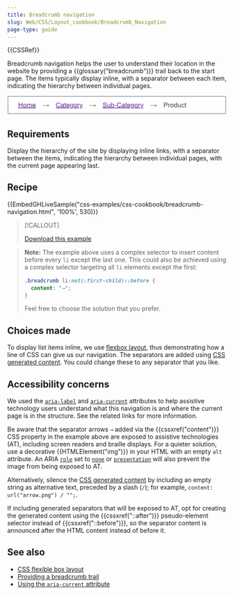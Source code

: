 ```yaml
---
title: Breadcrumb navigation
slug: Web/CSS/Layout_cookbook/Breadcrumb_Navigation
page-type: guide
---
```


{{CSSRef}}

Breadcrumb navigation helps the user to understand their location in the website by providing a {{glossary("breadcrumb")}} trail back to the start page. The items typically display inline, with a separator between each item, indicating the hierarchy between individual pages.

![Links displayed inline with separators](breadcrumb-navigation.png)

## Requirements

Display the hierarchy of the site by displaying inline links, with a separator between the items, indicating the hierarchy between individual pages, with the current page appearing last.

## Recipe

{{EmbedGHLiveSample("css-examples/css-cookbook/breadcrumb-navigation.html", '100%', 530)}}

> [!CALLOUT]
> 
> [Download this example](https://github.com/mdn/css-examples/blob/main/css-cookbook/breadcrumb-navigation--download.html)

> **Note:** The example above uses a complex selector to insert content before every `li` except the last one. This could also be achieved using a complex selector targeting all `li` elements except the first:
> 
> ```css
> .breadcrumb li:not(:first-child)::before {
>   content: "→";
> }
> ```
> 
> Feel free to choose the solution that you prefer.

## Choices made

To display list items inline, we use [flexbox layout](/en-US/docs/Learn/CSS/CSS_layout/Flexbox), thus demonstrating how a line of CSS can give us our navigation. The separators are added using [CSS generated content](/en-US/docs/Web/CSS/CSS_generated_content). You could change these to any separator that you like.

## Accessibility concerns

We used the [`aria-label`](/en-US/docs/Web/Accessibility/ARIA/Attributes/aria-label) and [`aria-current`](/en-US/docs/Web/Accessibility/ARIA/Attributes/aria-current) attributes to help assistive technology users understand what this navigation is and where the current page is in the structure. See the related links for more information.

Be aware that the separator arrows `→` added via the {{cssxref("content")}} CSS property in the example above are exposed to assistive technologies (AT), including screen readers and braille displays. For a quieter solution, use a decorative {{HTMLElement("img")}} in your HTML with an empty `alt` attribute. An ARIA [`role`](/en-US/docs/Web/Accessibility/ARIA/Roles) set to [`none`](/en-US/docs/Web/Accessibility/ARIA/Roles/none_role) or [`presentation`](/en-US/docs/Web/Accessibility/ARIA/Roles/presentation_role) will also prevent the image from being exposed to AT.

Alternatively, silence the [CSS generated content](/en-US/docs/Web/CSS/CSS_generated_content) by including an empty string as alternative text, preceded by a slash (`/`); for example, `content: url("arrow.png") / "";`.

If including generated separators that will be exposed to AT, opt for creating the generated content using the {{cssxref("::after")}} pseudo-element selector instead of {{cssxref("::before")}}, so the separator content is announced after the HTML content instead of before it.

## See also

- [CSS flexible box layout](/en-US/docs/Web/CSS/CSS_flexible_box_layout)
- [Providing a breadcrumb trail](https://www.w3.org/TR/WCAG20-TECHS/G65.html)
- [Using the `aria-current` attribute](https://tink.uk/using-the-aria-current-attribute/)
